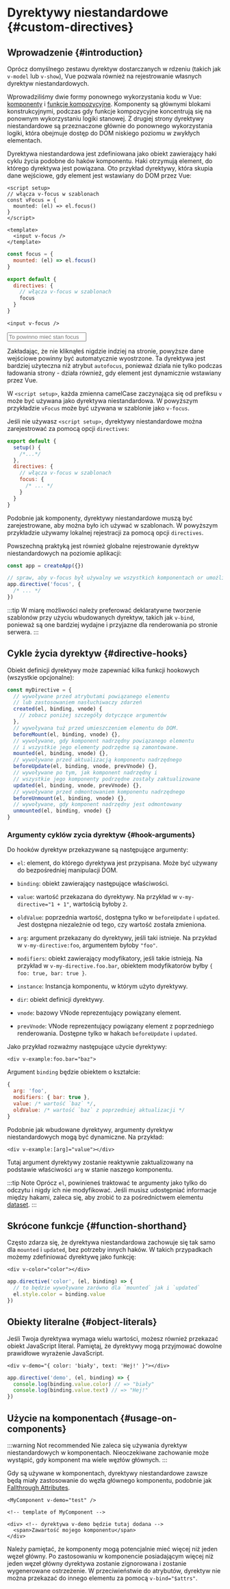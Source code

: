 # Dyrektywy niestandardowe {#custom-directives}

<script setup>
const vFocus = {
  mounted: el => {
    el.focus()
  }
}
</script>

## Wprowadzenie {#introduction}

Oprócz domyślnego zestawu dyrektyw dostarczanych w rdzeniu (takich jak `v-model` lub `v-show`), Vue pozwala również na rejestrowanie własnych dyrektyw niestandardowych.

Wprowadziliśmy dwie formy ponownego wykorzystania kodu w Vue: [komponenty](/guide/essentials/component-basics) i [funkcje kompozycyjne](./composables). Komponenty są głównymi blokami konstrukcyjnymi, podczas gdy funkcje kompozycyjne koncentrują się na ponownym wykorzystaniu logiki stanowej. Z drugiej strony dyrektywy niestandardowe są przeznaczone głównie do ponownego wykorzystania logiki, która obejmuje dostęp do DOM niskiego poziomu w zwykłych elementach.

Dyrektywa niestandardowa jest zdefiniowana jako obiekt zawierający haki cyklu życia podobne do haków komponentu. Haki otrzymują element, do którego dyrektywa jest powiązana. Oto przykład dyrektywy, która skupia dane wejściowe, gdy element jest wstawiany do DOM przez Vue:

<div class="composition-api">

```vue
<script setup>
// włącza v-focus w szablonach
const vFocus = {
  mounted: (el) => el.focus()
}
</script>

<template>
  <input v-focus />
</template>
```

</div>

<div class="options-api">

```js
const focus = {
  mounted: (el) => el.focus()
}

export default {
  directives: {
    // włącza v-focus w szablonach
    focus
  }
}
```

```vue-html
<input v-focus />
```

</div>

<div class="demo">
  <input v-focus placeholder="To powinno mieć stan focus" />
</div>

Zakładając, że nie kliknąłeś nigdzie indziej na stronie, powyższe dane wejściowe powinny być automatycznie wyostrzone. Ta dyrektywa jest bardziej użyteczna niż atrybut `autofocus`, ponieważ działa nie tylko podczas ładowania strony - działa również, gdy element jest dynamicznie wstawiany przez Vue.

<div class="composition-api">

W `<script setup>`, każda zmienna camelCase zaczynająca się od prefiksu `v` może być używana jako dyrektywa niestandardowa. W powyższym przykładzie `vFocus` może być używana w szablonie jako `v-focus`.

Jeśli nie używasz `<script setup>`, dyrektywy niestandardowe można zarejestrować za pomocą opcji `directives`:

```js
export default {
  setup() {
    /*...*/
  },
  directives: {
    // włącza v-focus w szablonach
    focus: {
      /* ... */
    }
  }
}
```

</div>

<div class="options-api">

Podobnie jak komponenty, dyrektywy niestandardowe muszą być zarejestrowane, aby można było ich używać w szablonach. W powyższym przykładzie używamy lokalnej rejestracji za pomocą opcji `directives`.

</div>

Powszechną praktyką jest również globalne rejestrowanie dyrektyw niestandardowych na poziomie aplikacji:

```js
const app = createApp({})

// spraw, aby v-focus był używalny we wszystkich komponentach or umożliw używanie v-focus we wszystkich komponentach
app.directive('focus', {
  /* ... */
})
```

:::tip
W miarę możliwości należy preferować deklaratywne tworzenie szablonów przy użyciu wbudowanych dyrektyw, takich jak `v-bind`, ponieważ są one bardziej wydajne i przyjazne dla renderowania po stronie serwera.
:::

## Cykle życia dyrektyw {#directive-hooks}

Obiekt definicji dyrektywy może zapewniać kilka funkcji hookowych (wszystkie opcjonalne):

```js
const myDirective = {
  // wywoływane przed atrybutami powiązanego elementu
  // lub zastosowaniem nasłuchiwaczy zdarzeń
  created(el, binding, vnode) {
    // zobacz poniżej szczegóły dotyczące argumentów
  },
  // wywoływana tuż przed umieszczeniem elementu do DOM.
  beforeMount(el, binding, vnode) {},
  // wywoływane, gdy komponent nadrzędny powiązanego elementu
  // i wszystkie jego elementy podrzędne są zamontowane.
  mounted(el, binding, vnode) {},
  // wywoływane przed aktualizacją komponentu nadrzędnego
  beforeUpdate(el, binding, vnode, prevVnode) {},
  // wywoływane po tym, jak komponent nadrzędny i
  // wszystkie jego komponenty podrzędne zostały zaktualizowane
  updated(el, binding, vnode, prevVnode) {},
  // wywoływane przed odmontowaniem komponentu nadrzędnego
  beforeUnmount(el, binding, vnode) {},
  // wywoływane, gdy komponent nadrzędny jest odmontowany
  unmounted(el, binding, vnode) {}
}
```

### Argumenty cyklów zycia dyrektyw {#hook-arguments}

Do hooków dyrektyw przekazywane są następujące argumenty:

- `el`: element, do którego dyrektywa jest przypisana. Może być używany do bezpośredniej manipulacji DOM.

- `binding`: obiekt zawierający następujące właściwości.

- `value`: wartość przekazana do dyrektywy. Na przykład w `v-my-directive="1 + 1"`, wartością byłoby `2`.
- `oldValue`: poprzednia wartość, dostępna tylko w `beforeUpdate` i `updated`. Jest dostępna niezależnie od tego, czy wartość została zmieniona.
- `arg`: argument przekazany do dyrektywy, jeśli taki istnieje. Na przykład w `v-my-directive:foo`, argumentem byłoby `"foo"`.
- `modifiers`: obiekt zawierający modyfikatory, jeśli takie istnieją. Na przykład w `v-my-directive.foo.bar`, obiektem modyfikatorów byłby `{ foo: true, bar: true }`.
- `instance`: Instancja komponentu, w którym użyto dyrektywy.
- `dir`: obiekt definicji dyrektywy.

- `vnode`: bazowy VNode reprezentujący powiązany element.
- `prevVnode`: VNode reprezentujący powiązany element z poprzedniego renderowania. Dostępne tylko w hakach `beforeUpdate` i `updated`.

Jako przykład rozważmy następujące użycie dyrektywy:

```vue-html
<div v-example:foo.bar="baz">
```

Argument `binding` będzie obiektem o kształcie:

```js
{
  arg: 'foo',
  modifiers: { bar: true },
  value: /* wartość `baz` */,
  oldValue: /* wartość `baz` z poprzedniej aktualizacji */
}
```

Podobnie jak wbudowane dyrektywy, argumenty dyrektyw niestandardowych mogą być dynamiczne. Na przykład:

```vue-html
<div v-example:[arg]="value"></div>
```

Tutaj argument dyrektywy zostanie reaktywnie zaktualizowany na podstawie właściwości `arg` w stanie naszego komponentu.

:::tip Note
Oprócz `el`, powinieneś traktować te argumenty jako tylko do odczytu i nigdy ich nie modyfikować. Jeśli musisz udostępniać informacje między hakami, zaleca się, aby zrobić to za pośrednictwem elementu [dataset](https://developer.mozilla.org/en-US/docs/Web/API/HTMLElement/dataset).
:::

## Skrócone funkcje {#function-shorthand}

Często zdarza się, że dyrektywa niestandardowa zachowuje się tak samo dla `mounted` i `updated`, bez potrzeby innych haków. W takich przypadkach możemy zdefiniować dyrektywę jako funkcję:

```vue-html
<div v-color="color"></div>
```

```js
app.directive('color', (el, binding) => {
  // to będzie wywoływane zarówno dla `mounted` jak i `updated`
  el.style.color = binding.value
})
```

## Obiekty literalne {#object-literals}

Jeśli Twoja dyrektywa wymaga wielu wartości, możesz również przekazać obiekt JavaScript literal. Pamiętaj, że dyrektywy mogą przyjmować dowolne prawidłowe wyrażenie JavaScript.

```vue-html
<div v-demo="{ color: 'biały', text: 'Hej!' }"></div>
```

```js
app.directive('demo', (el, binding) => {
  console.log(binding.value.color) // => "biały"
  console.log(binding.value.text) // => "Hej!"
})
```

## Użycie na komponentach {#usage-on-components}

:::warning Not recommended
Nie zaleca się używania dyrektyw niestandardowych w komponentach. Nieoczekiwane zachowanie może wystąpić, gdy komponent ma wiele węzłów głównych.
:::


Gdy są używane w komponentach, dyrektywy niestandardowe zawsze będą miały zastosowanie do węzła głównego komponentu, podobnie jak [Fallthrough Attributes](/guide/components/attrs).

```vue-html
<MyComponent v-demo="test" />
```

```vue-html
<!-- template of MyComponent -->

<div> <!-- dyrektywa v-demo będzie tutaj dodana -->
  <span>Zawartość mojego komponentu</span>
</div>
```

Należy pamiętać, że komponenty mogą potencjalnie mieć więcej niż jeden węzeł główny. Po zastosowaniu w komponencie posiadającym więcej niż jeden węzeł główny dyrektywa zostanie zignorowana i zostanie wygenerowane ostrzeżenie. W przeciwieństwie do atrybutów, dyrektyw nie można przekazać do innego elementu za pomocą `v-bind="$attrs"`.
